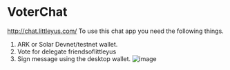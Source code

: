 # VoterChat
http://chat.littleyus.com/
 To use this chat app you need the following things.
1. ARK or Solar Devnet/testnet wallet.
2. Vote for delegate friendsoflittleyus
3. Sign message using the desktop wallet.
![image](https://user-images.githubusercontent.com/33669966/174461939-26ff8415-8e6c-407b-92e9-9e18a5208a74.png)

